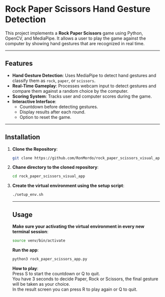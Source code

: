 # Rock Paper Scissors Hand Gesture Detection

This project implements a **Rock Paper Scissors** game using Python, OpenCV, and MediaPipe. It allows a user to play the game against the computer by showing hand gestures that are recognized in real time.

---

## Features

- **Hand Gesture Detection**: Uses MediaPipe to detect hand gestures and classify them as `rock`, `paper`, or `scissors`.
- **Real-Time Gameplay**: Processes webcam input to detect gestures and compare them against a random choice by the computer.
- **Scoring System**: Tracks user and computer scores during the game.
- **Interactive Interface**:
  - Countdown before detecting gestures.
  - Display results after each round.
  - Option to reset the game.

---

## Installation

1. **Clone the Repository**:
   ```bash
   git clone https://github.com/RonMordo/rock_paper_scissors_visual_app.git
   ```
2. **Chane directory to the cloned repository**:
   ```bash
   cd rock_paper_scissors_visual_app
   ```
3. **Create the virtual environment using the setup script**:
   ```bash
   ./setup_env.sh
   ```

   ---

   ## Usage

   **Make sure your activating the virtual environment in every new terminal session**:
   ```bash
   source venv/bin/activate
   ```
   **Run the app**:
   ```bash
   python3 rock_paper_scissors_app.py
   ```
   **How to play**:  
   Press S to start the countdown or Q to quit.  
   You have 3 seconds to decide Paper, Rock or Scissors, the final gesture will be taken as your choice.  
   In the result screen you can press R to play again or Q to quit.
